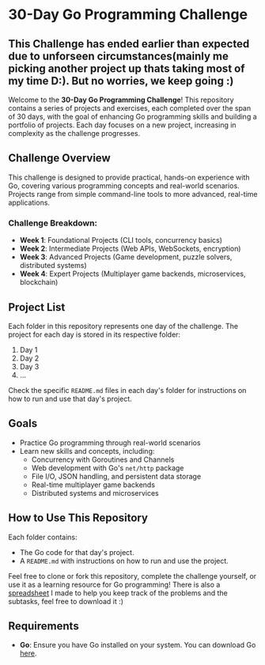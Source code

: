 # 30-Day Go Programming Challenge
## This Challenge has ended earlier than expected due to unforseen circumstances(mainly me picking another project up thats taking most of my time D:). But no worries, we keep going :)
Welcome to the **30-Day Go Programming Challenge**! This repository contains a series of projects and exercises, each completed over the span of 30 days, with the goal of enhancing Go programming skills and building a portfolio of projects. Each day focuses on a new project, increasing in complexity as the challenge progresses.

## Challenge Overview

This challenge is designed to provide practical, hands-on experience with Go, covering various programming concepts and real-world scenarios. Projects range from simple command-line tools to more advanced, real-time applications.

### Challenge Breakdown:

- **Week 1**: Foundational Projects (CLI tools, concurrency basics)
- **Week 2**: Intermediate Projects (Web APIs, WebSockets, encryption)
- **Week 3**: Advanced Projects (Game development, puzzle solvers, distributed systems)
- **Week 4**: Expert Projects (Multiplayer game backends, microservices, blockchain)

## Project List

Each folder in this repository represents one day of the challenge. The project for each day is stored in its respective folder:

1. Day 1
2. Day 2
3. Day 3
4. ...
   
Check the specific `README.md` files in each day's folder for instructions on how to run and use that day's project.

## Goals

- Practice Go programming through real-world scenarios
- Learn new skills and concepts, including:
  - Concurrency with Goroutines and Channels
  - Web development with Go's `net/http` package
  - File I/O, JSON handling, and persistent data storage
  - Real-time multiplayer game backends
  - Distributed systems and microservices

## How to Use This Repository

Each folder contains:
- The Go code for that day's project.
- A `README.md` with instructions on how to run and use the project.

Feel free to clone or fork this repository, complete the challenge yourself, or use it as a learning resource for Go programming!
There is also a [spreadsheet](https://docs.google.com/spreadsheets/d/e/2PACX-1vT4knoR0MSAccdxTECMTm5bFX7Z4KYA-2iF3sVP8YMumRMoK94Im3s25kKoQrcF_06GHnwxmEMUBXQR/pubhtml) I made to help you keep track of the problems and the subtasks, feel free to download it :)



## Requirements

- **Go**: Ensure you have Go installed on your system. You can download Go [here](https://golang.org/dl/).
